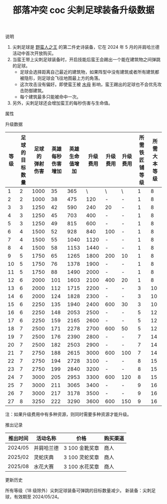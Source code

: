 ﻿---
title: "部落冲突 coc 尖刺足球装备升级数据"
navTitle: "尖刺足球"
shownTitle: "尖刺足球"
description: "尖刺足球是野蛮人之王的第二件史诗装备，它在 2024 年 5 月的并肩哈兰德活动中首次开放购买。当蛮王带上尖刺足球装备时，开启技能后蛮王会踢出一个能在建筑物之间弹跳的足球。足球会选择距离自己最近的建筑物，如果阵型中没有建筑或者所有建筑都被隐形，则足球会飞往地图最上方的角落。"
module: upgrade-home
imgFolder: home_heroes/0705
wiki: https://clashofclans.fandom.com/wiki/Spiky_Ball
canonical: /upgrade/0705-Spiky-Ball
---

<UnitInfo :folder="$frontmatter.imgFolder" imgSrc="Spiky_Ball_info.png" :imgAlt="$frontmatter.navTitle" description="发射一个尖刺足球，可在建筑之间弹射并造成伤害。" />

<SmallTitle>说明</SmallTitle>

1. 尖刺足球是 [野蛮人之王](/upgrade/0200-Barbarian-King) 的第二件史诗装备，它在 2024 年 5 月的并肩哈兰德活动中首次开放购买。
2. 当蛮王带上尖刺足球装备时，开启技能后蛮王会踢出一个能在建筑物之间弹跳的足球。
   - 足球会选择距离自己最近的建筑物，如果阵型中没有建筑或者所有建筑都被隐形，则足球会飞往地图最上方的角落。
   - 这次攻击没有偏好。即使蛮王被 [水母](/upgrade/0289-Angry-Jelly) 影响，蛮王踢出的足球也不会优先攻击防御建筑。
   - 每个建筑最多只能被命中一次。
3. 另外，尖刺足球还会增加蛮王的每秒伤害与生命值。

<SmallTitle>属性</SmallTitle>

<UnitProperties>
    <UnitProperty pKey="技能类型" pValue="主动技能" />
    <UnitProperty pKey="装备稀有度" pValue="史诗" />
</UnitProperties>

<SmallTitle>升级数据</SmallTitle>

<script setup>
const tableExtraInfo = [
    {
        "column": 5,
        "type": "cost",
        "icon": "Shiny_Ore",
        "noGoldPass": true
    },
    {
        "column": 6,
        "type": "cost",
        "icon": "Glowy_Ore",
        "noGoldPass": true
    },
    {
        "column": 7,
        "type": "cost",
        "icon": "Starry_Ore",
        "noGoldPass": true
    }
];
</script>

<UnitTable :tableExtraInfo="tableExtraInfo">

| 等级 |足球的<br>目标数量|足球的<br>弹射伤害|英雄每秒<br>伤害增加|英雄生命<br>值增加|升级费用|升级费用|升级费用|所需<br>铁匠铺等级|所需<br>大本等级|
| ---- |       ---      |       ---       |        ---        |        ---     |   ---  |  ---  |  ---  |       ---       |      ---      |
|   1  |        2       |       1000      |         35        |        365     |    \   |   \   |   \   |        1        |       8       |
|   2  |        2       |       1000      |         38        |        475     |   120  |   -   |   -   |        1        |       8       |
|   3  |        3       |       1250      |         42        |        590     |   240  |   20  |   -   |        1        |       8       |
|   4  |        3       |       1250      |         45        |        703     |   400  |   -   |   -   |        1        |       8       |
|   5  |        3       |       1250      |         49        |        815     |   600  |   -   |   -   |        1        |       8       |
|   6  |        4       |       1500      |         52        |        928     |   840  |  100  |   -   |        1        |       8       |
|   7  |        4       |       1500      |         55        |       1040     |  1120  |   -   |   -   |        1        |       8       |
|   8  |        4       |       1500      |         58        |       1153     |  1440  |   -   |   -   |        1        |       8       |
|   9  |        5       |       1750      |         65        |       1265     |  1800  |  200  |   10  |        1        |       8       |
|  10  |        5       |       1750      |         76        |       1378     |  1900  |   -   |   -   |        1        |       8       |
|  11  |        5       |       1750      |         88        |       1490     |  2000  |   -   |   -   |        1        |       8       |
|  12  |        6       |       2000      |        101        |       1603     |  2100  |  400  |   20  |        1        |       8       |
|  13  |        6       |       2000      |        112        |       1715     |  2200  |   -   |   -   |        3        |      10       |
|  14  |        6       |       2000      |        124        |       1828     |  2300  |   -   |   -   |        3        |      10       |
|  15  |        6       |       2250      |        135        |       1940     |  2400  |  600  |   30  |        3        |      10       |
|  16  |        6       |       2250      |        148        |       2053     |  2500  |   -   |   -   |        5        |      12       |
|  17  |        6       |       2250      |        159        |       2165     |  2600  |   -   |   -   |        5        |      12       |
|  18  |        7       |       2500      |        171        |       2278     |  2700  |  600  |   50  |        5        |      12       |
|  19  |        7       |       2500      |        176        |       2390     |  2800  |   -   |   -   |        7        |      14       |
|  20  |        7       |       2500      |        182        |       2503     |  2900  |   -   |   -   |        7        |      14       |
|  21  |        7       |       2750      |        188        |       2615     |  3000  |  600  |  100  |        7        |      14       |
|  22  |        7       |       2750      |        194        |       2728     |  3100  |   -   |   -   |        8        |      15       |
|  23  |        7       |       2750      |        199        |       2840     |  3200  |   -   |   -   |        8        |      15       |
|  24  |        7       |       3000      |        205        |       2953     |  3300  |  600  |  120  |        8        |      15       |
|  25  |        7       |       3000      |        211        |       3065     |  3400  |   -   |   -   |        9        |      16       |
|  26  |        7       |       3000      |        217        |       3178     |  3500  |   -   |   -   |        9        |      16       |
|  27  |        8       |       3250      |        222        |       3290     |  3600  |  600  |  150  |        9        |      16       |
</UnitTable>

注：如果升级费用中有多种资源，则同时需要多种资源才能升级。

<SmallTitle>推出记录</SmallTitle>

<UnitTable>

| 推出时间 |  活动名称  |     价格      | 购买渠道 |
|   ---   |    ---    |      ---      |    ---   |
| 2024/05 | 并肩哈兰德 | 3 100 金靴奖章 |   商人   |
| 2025/02 |  灵蛇庆典  | 3 100 灵蛇奖章 |   商人   |
| 2025/08 |  水花大赛  | 3 100 水花奖章 |   商人   |
</UnitTable>

<SmallTitle>更新历史</SmallTitle>

<Timeline>
    <TimelineItem date="2024/09/09">
        <TimelineRow>所有等级（18 级除外）尖刺足球装备可弹跳的目标数量减少。</TimelineRow>
    </TimelineItem>
    <TimelineItem date="2024/05/07">
        <TimelineRow>新装备：尖刺足球，有效期至 2024/05/24。</TimelineRow>
    </TimelineItem>
    <TimelineItem :historyBottom="true" />
</Timeline>
